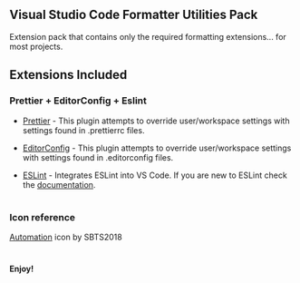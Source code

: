## Visual Studio Code Formatter Utilities Pack

Extension pack that contains only the required formatting extensions... for most projects.

## Extensions Included
### Prettier + EditorConfig + Eslint

* [Prettier](https://marketplace.visualstudio.com/items?itemName=esbenp.prettier-vscode) - This plugin attempts to override user/workspace settings with settings found in .prettierrc files.

* [EditorConfig](https://marketplace.visualstudio.com/items?itemName=EditorConfig.EditorConfig) - This plugin attempts to override user/workspace settings with settings found in .editorconfig files.

* [ESLint](https://marketplace.visualstudio.com/items?itemName=dbaeumer.vscode-eslint) - Integrates ESLint into VS Code. If you are new to ESLint check the [documentation](https://eslint.org/).
#

### Icon reference
[Automation](https://www.flaticon.com/free-icons/automation ) icon by SBTS2018

#
**Enjoy!**